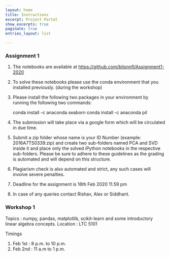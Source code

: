 ```yaml
---
layout: home
title: Instructions
excerpt: Project Portal
show_excerpts: true
paginate: true
entries_layout: list

---
```

### Assignment 1

1) The notebooks are available at https://github.com/bitsnnfl/Assignment1-2020
2) To solve these notebooks please use the conda environment that you installed previously. (during the workshop)
3) Please install the following two packages in your environment by running the following two commands:

    conda install -c anaconda seaborn
    conda install -c anaconda pil

3) The submission will take place via a google form which will be circulated in due time.
4) Submit a zip folder whose name is your ID Number (example: 2016A7TS0339.zip) and create two sub-folders named PCA and SVD inside it and place only the solved iPython notebooks in the respective sub-folders. Please be sure to adhere to these guidelines as the grading is automated and will depend on this structure.
5) Plagiarism check is also automated and strict, any such cases will involve severe penalties.
6) Deadline for the assignment is 16th Feb 2020 11.59 pm
7) In case of any queries contact Rishav, Alex or Siddhant.

### Workshop 1

Topics : numpy, pandas, matplotlib, scikit-learn and some introductory linear algebra concepts.
Location : LTC 5101

Timings
1. Feb 1st : 8 p.m. to 10 p.m.
2. Feb 2nd : 11 a.m to 1 p.m.